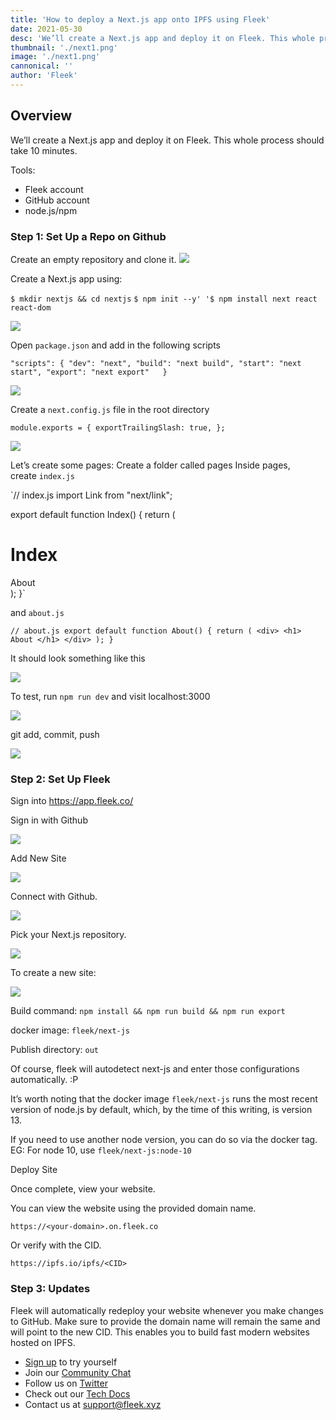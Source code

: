 ```yaml
---
title: 'How to deploy a Next.js app onto IPFS using Fleek'
date: 2021-05-30
desc: 'We’ll create a Next.js app and deploy it on Fleek. This whole process It should take 10 minutes.'
thumbnail: './next1.png'
image: './next1.png'
cannonical: ''
author: 'Fleek'
---
```


## **Overview**

We’ll create a Next.js app and deploy it on Fleek. This whole process should take 10 minutes.

Tools:

- Fleek account
- GitHub account
- node.js/npm

### **Step 1: Set Up a Repo on Github**

Create an empty repository and clone it.
![](./Next2.png)

Create a Next.js app using:

`$ mkdir nextjs && cd nextjs` `$ npm init --y' '$ npm install next react react-dom`

![](./Next3.png)

Open `package.json` and add in the following scripts

`"scripts": {
    "dev": "next",
    "build": "next build",
    "start": "next start",
    "export": "next export"  
}`

![](./Next3.png)

Create a `next.config.js` file in the root directory

`module.exports = {
  exportTrailingSlash: true,
};`

![](./Next4.png)

Let’s create some pages: Create a folder called pages Inside pages, create `index.js`

`// index.js
import Link from "next/link";

export default function Index() {
return (

<div>
<h1> Index </h1>
<Link href="/about">
<a> About </a>
</Link>
</div>
);
}`

and `about.js`

`// about.js
export default function About() {
  return (
    <div>
      <h1> About </h1>
    </div>
  );
}`

It should look something like this

![](./Next5.png)

To test, run `npm run dev` and visit localhost:3000

![](./Next6.png)

git add, commit, push

![](./Next7.png)

### **Step 2: Set Up Fleek**

Sign into https://app.fleek.co/

Sign in with Github

![](./Next8.png)

Add New Site

![](./Next9.png)

Connect with Github.

![](./Next10.png)

Pick your Next.js repository.

![](./Next11.png)

To create a new site:

![](./Next12.png)

Build command: `npm install && npm run build && npm run export`

docker image: `fleek/next-js`

Publish directory: `out`

Of course, fleek will autodetect next-js and enter those configurations automatically. :P

It’s worth noting that the docker image `fleek/next-js` runs the most recent version of node.js by default, which, by the time of this writing, is version 13.

If you need to use another node version, you can do so via the docker tag. EG: For node 10, use `fleek/next-js:node-10`

Deploy Site

Once complete, view your website.

You can view the website using the provided domain name.

`https://<your-domain>.on.fleek.co`

Or verify with the CID.

`https://ipfs.io/ipfs/<CID>`

### **Step 3: Updates**

Fleek will automatically redeploy your website whenever you make changes to GitHub. Make sure to provide the domain name will remain the same and will point to the new CID. This enables you to build fast modern websites hosted on IPFS.

- [Sign up](https://app.fleek.xyz/) to try yourself
- Join our [Community Chat](https://discord.com/invite/fleek)
- Follow us on [Twitter](https://twitter.com/fleek)
- Check out our [Tech Docs](https://docs.fleek.xyz/)
- Contact us at support@fleek.xyz
